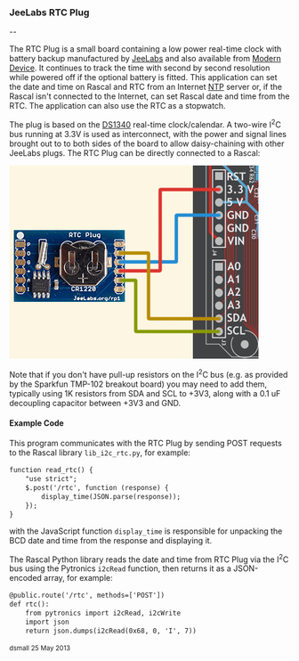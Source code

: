 ### JeeLabs RTC Plug  ###

--

The RTC Plug is a small board containing a low power real-time clock with battery backup
manufactured by [JeeLabs][jl] and also available from [Modern Device][md]. It continues 
to track the time with second by second resolution while powered off if the optional battery is fitted.
This application can set the date and time on Rascal and RTC from an Internet [NTP][ntp] server
or, if the Rascal isn't connected to the Internet, can set Rascal date and time from the RTC.
The application can also use the RTC as a stopwatch.

The plug is based on the [DS1340][ds1340] real-time clock/calendar.
A two-wire I<sup>2</sup>C bus running at 3.3V is used as interconnect, with the power and signal
lines brought out to to both sides of the board to allow daisy-chaining with other JeeLabs plugs.
The RTC Plug can be directly connected to a Rascal:

![Diagram](/static/images/docs/RTCPlug-Rascal.png)

Note that if you don't have pull-up resistors on the I<sup>2</sup>C bus
(e.g. as provided by the Sparkfun TMP-102 breakout board) you may need to add them, typically
using 1K resistors from SDA and SCL to +3V3, along with a 0.1 uF decoupling capacitor between +3V3 and GND.

#### Example Code ####

This program communicates with the RTC Plug by sending POST requests to the Rascal library `lib_i2c_rtc.py`,
for example:

    function read_rtc() {
        "use strict";
        $.post('/rtc', function (response) {
            display_time(JSON.parse(response));
        });
    }

with the JavaScript function `display_time` is responsible for unpacking the BCD date and time from the response and displaying it.

The Rascal Python library reads the date and time from RTC Plug via the I<sup>2</sup>C bus using the Pytronics `i2cRead` function, then returns it as a JSON-encoded array, for example:

    @public.route('/rtc', methods=['POST'])
    def rtc():
        from pytronics import i2cRead, i2cWrite
        import json
        return json.dumps(i2cRead(0x68, 0, 'I', 7))

<small>dsmall 25 May 2013</small>

[jl]: http://jeelabs.com/products/rtc-plug
[md]: http://shop.moderndevice.com/products/jeelabs-rtc-plug
[ntp]: http://www.pool.ntp.org/en/
[ds1340]: http://datasheets.maximintegrated.com/en/ds/DS1340-DS1340C.pdf

<script type="text/javascript">
    $(document).ready(function () {
        $('#doc-content a')
            .attr('target', '_blank');
    });
</script>
